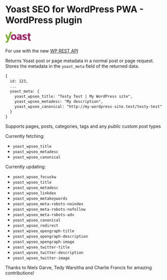 
# Yoast SEO for WordPress PWA - WordPress plugin

![Yoast](Yoast_Logo_Small_RGB.png)

For use with the new [WP REST API](http://v2.wp-api.org/)

Returns Yoast post or page metadata in a normal post or page request. Stores the metadata in the `yoast_meta` field of the returned data.

```
{
  id: 123,
  ...
  yoast_meta: {
    yoast_wpseo_title: "Testy Test | My WordPress site",
    yoast_wpseo_metadesc: "My description",
    yoast_wpseo_canonical: "http://my-wordpress-site.test/testy-test"
  }
}
```

Supports pages, posts, categories, tags and any *public* custom post types

Currently fetching:

- `yoast_wpseo_title`
- `yoast_wpseo_metadesc`
- `yoast_wpseo_canonical`

Currently updating:

- `yoast_wpseo_focuskw`
- `yoast_wpseo_title`
- `yoast_wpseo_metadesc`
- `yoast_wpseo_linkdex`
- `yoast_wpseo_metakeywords`
- `yoast_wpseo_meta-robots-noindex`
- `yoast_wpseo_meta-robots-nofollow`
- `yoast_wpseo_meta-robots-adv`
- `yoast_wpseo_canonical`
- `yoast_wpseo_redirect`
- `yoast_wpseo_opengraph-title`
- `yoast_wpseo_opengraph-description`
- `yoast_wpseo_opengraph-image`
- `yoast_wpseo_twitter-title`
- `yoast_wpseo_twitter-description`
- `yoast_wpseo_twitter-image`

Thanks to Niels Garve, Tedy Warsitha and Charlie Francis for amazing contributions!
